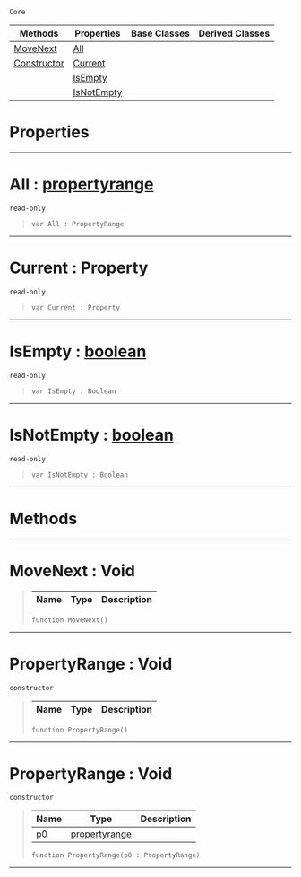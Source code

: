  `Core`

|Methods|Properties|Base Classes|Derived Classes|
|---|---|---|---|
|[ MoveNext](https://github.com/PlasmaEngine/PlasmaDocs/blob/master/code_reference/lightning_base_types/propertyrange.markdown#movenext-void)|[ All](https://github.com/PlasmaEngine/PlasmaDocs/blob/master/code_reference/lightning_base_types/propertyrange.markdown#all-plasma-engine-document)| | |
|[ Constructor](https://github.com/PlasmaEngine/PlasmaDocs/blob/master/code_reference/lightning_base_types/propertyrange.markdown#propertyrange-void)|[ Current](https://github.com/PlasmaEngine/PlasmaDocs/blob/master/code_reference/lightning_base_types/propertyrange.markdown#current-property)| | |
| |[ IsEmpty](https://github.com/PlasmaEngine/PlasmaDocs/blob/master/code_reference/lightning_base_types/propertyrange.markdown#isempty-plasma-engine-docu)| | |
| |[ IsNotEmpty](https://github.com/PlasmaEngine/PlasmaDocs/blob/master/code_reference/lightning_base_types/propertyrange.markdown#isnotempty-plasma-engine-d)| | |


 #  Properties


---  
 #  All : [propertyrange](https://github.com/PlasmaEngine/PlasmaDocs/blob/master/code_reference/lightning_base_types/propertyrange.markdown)

 `read-only`

> 
> ``` lang=cpp, name=Lightning
> var All : PropertyRange


---  
 #  Current : Property

 `read-only`

> 
> ``` lang=cpp, name=Lightning
> var Current : Property


---  
 #  IsEmpty : [boolean](https://github.com/PlasmaEngine/PlasmaDocs/blob/master/code_reference/lightning_base_types/boolean.markdown)

 `read-only`

> 
> ``` lang=cpp, name=Lightning
> var IsEmpty : Boolean


---  
 #  IsNotEmpty : [boolean](https://github.com/PlasmaEngine/PlasmaDocs/blob/master/code_reference/lightning_base_types/boolean.markdown)

 `read-only`

> 
> ``` lang=cpp, name=Lightning
> var IsNotEmpty : Boolean


---  
 #  Methods


---  
 #  MoveNext : Void

> 
> |Name|Type|Description|
> |---|---|---|
> ``` lang=cpp, name=Lightning
> function MoveNext()
> ``` 


---  
 #  PropertyRange : Void

 `constructor`

> 
> |Name|Type|Description|
> |---|---|---|
> ``` lang=cpp, name=Lightning
> function PropertyRange()
> ``` 


---  
 #  PropertyRange : Void

 `constructor`

> 
> |Name|Type|Description|
> |---|---|---|
> |p0|[propertyrange](https://github.com/PlasmaEngine/PlasmaDocs/blob/master/code_reference/lightning_base_types/propertyrange.markdown)| |
> ``` lang=cpp, name=Lightning
> function PropertyRange(p0 : PropertyRange)
> ``` 


---  
 

 